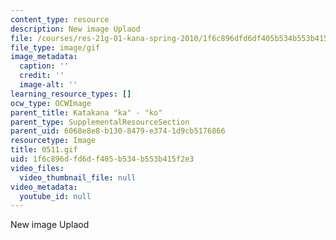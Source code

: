 ```yaml
---
content_type: resource
description: New image Uplaod
file: /courses/res-21g-01-kana-spring-2010/1f6c896dfd6df405b534b553b415f2e3_0511.gif
file_type: image/gif
image_metadata:
  caption: ''
  credit: ''
  image-alt: ''
learning_resource_types: []
ocw_type: OCWImage
parent_title: Katakana "ka" - "ko"
parent_type: SupplementalResourceSection
parent_uid: 6068e8e8-b130-8479-e374-1d9cb5176866
resourcetype: Image
title: 0511.gif
uid: 1f6c896d-fd6d-f405-b534-b553b415f2e3
video_files:
  video_thumbnail_file: null
video_metadata:
  youtube_id: null
---
```

New image Uplaod

